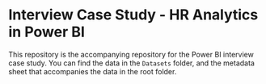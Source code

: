 # Interview Case Study - HR Analytics in Power BI

This repository is the accompanying repository for the Power BI interview case study. You can find the data in the `Datasets` folder, and the metadata sheet that accompanies the data in the root folder.
